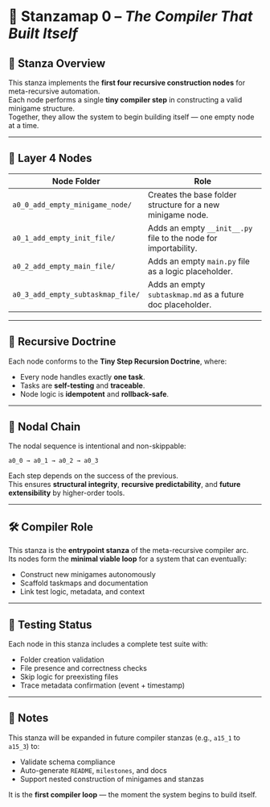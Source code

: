 <!-- Save to: a15_0_the_compiler_that_built_itself\taskmaps\stanzamap_0.md -->

# 🧭 Stanzamap 0 – *The Compiler That Built Itself*

## 🌱 Stanza Overview

This stanza implements the **first four recursive construction nodes** for meta-recursive automation.  
Each node performs a single **tiny compiler step** in constructing a valid minigame structure.  
Together, they allow the system to begin building itself — one empty node at a time.

---

## 🧩 Layer 4 Nodes

| Node Folder | Role |
|-------------|------|
| `a0_0_add_empty_minigame_node/` | Creates the base folder structure for a new minigame node. |
| `a0_1_add_empty_init_file/` | Adds an empty `__init__.py` file to the node for importability. |
| `a0_2_add_empty_main_file/` | Adds an empty `main.py` file as a logic placeholder. |
| `a0_3_add_empty_subtaskmap_file/` | Adds an empty `subtaskmap.md` as a future doc placeholder. |

---

## 🔁 Recursive Doctrine

Each node conforms to the **Tiny Step Recursion Doctrine**, where:
- Every node handles exactly **one task**.
- Tasks are **self-testing** and **traceable**.
- Node logic is **idempotent** and **rollback-safe**.

---

## 🔗 Nodal Chain

The nodal sequence is intentional and non-skippable:

```plaintext
a0_0 → a0_1 → a0_2 → a0_3
```

Each step depends on the success of the previous.  
This ensures **structural integrity**, **recursive predictability**, and **future extensibility** by higher-order tools.

---

## 🛠️ Compiler Role

This stanza is the **entrypoint stanza** of the meta-recursive compiler arc.  
Its nodes form the **minimal viable loop** for a system that can eventually:

- Construct new minigames autonomously  
- Scaffold taskmaps and documentation  
- Link test logic, metadata, and context  

---

## 🧪 Testing Status

Each node in this stanza includes a complete test suite with:

- Folder creation validation  
- File presence and correctness checks  
- Skip logic for preexisting files  
- Trace metadata confirmation (event + timestamp)  

---

## 📘 Notes

This stanza will be expanded in future compiler stanzas (e.g., `a15_1` to `a15_3`) to:

- Validate schema compliance  
- Auto-generate `README`, `milestones`, and docs  
- Support nested construction of minigames and stanzas  

It is the **first compiler loop** — the moment the system begins to build itself.
